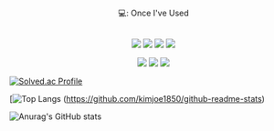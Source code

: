 <div align="center">
  💻: Once I've Used 
</div>


 <br/>
<p align="center">
<img src="https://img.shields.io/badge/R-276DC3?style=for-the-badge&logo=R&logoColor=white">
<img src="https://img.shields.io/badge/Python-3776AB?style=for-the-badge&logo=Python&logoColor=white">
<img src="https://img.shields.io/badge/PyTorch-EE4C2C?style=for-the-badge&logo=PyTorch&logoColor=white">
<img src="https://img.shields.io/badge/TensorFlow-FF6F00?style=for-the-badge&logo=TensorFlow&logoColor=white">
 </p>

 <p align="center">
<img src="https://img.shields.io/badge/Keras-D00000?style=for-the-badge&logo=Keras&logoColor=white">
<img src="https://img.shields.io/badge/MySQL-4479A1?style=for-the-badge&logo=MySQL&logoColor=white">
<img src="https://img.shields.io/badge/Tableau-E97627?style=for-the-badge&logo=Tableau&logoColor=white">
 </p>

 <p align="center">
   
[![Solved.ac Profile](http://mazassumnida.wtf/api/v2/generate_badge?boj=kimjoe1850)](https://solved.ac/kimjoe1850)
   
[![Top Langs](https://github-readme-stats.vercel.app/api/top-langs/?username=kimjoe1850&langs_count=8) (https://github.com/kimjoe1850/github-readme-stats)
 </p>
 
![Anurag's GitHub stats](https://github-readme-stats.vercel.app/api?username=kimjoe1850&show_icons=true&theme=algolia)
